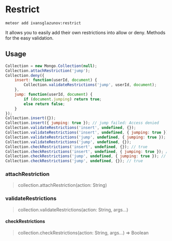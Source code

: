 # Restrict

```
meteor add ivansglazunov:restrict
```

It allows you to easily add their own restrictions into allow or deny.
Methods for the easy validation.

## Usage

```js
Collection = new Mongo.Collection(null);
Collection.attachRestriction('jump');
Collection.deny({
    insert: function(userId, document) {
        Collection.validateRestrictions('jump', userId, document);
    },
    jump: function(userId, document) {
        if (document.jumping) return true;
        else return false;
    }
});
Collection.insert({});
Collection.insert({ jumping: true }); // jump failed: Access denied
Collection.validateRestrictions('insert', undefined, {});
Collection.validateRestrictions('insert', undefined, { jumping: true });  // jump failed: Access denied
Collection.validateRestrictions('jump', undefined, { jumping: true });  // jump failed: Access denied
Collection.validateRestrictions('jump', undefined, {});
Collection.checkRestrictions('insert', undefined, {}); // true
Collection.checkRestrictions('insert', undefined, { jumping: true }); // false
Collection.checkRestrictions('jump', undefined, { jumping: true }); // false
Collection.checkRestrictions('jump', undefined, {}); // true
```

### attachRestriction
> collection.attachRestriction(action: String)

### validateRestrictions
> collection.validateRestrictions(action: String, args...)

#### checkRestrictions
> collection.checkRestrictions(action: String, args...) => Boolean